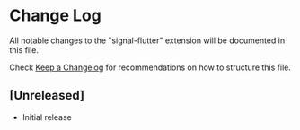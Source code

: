 # Change Log

All notable changes to the "signal-flutter" extension will be documented in this file.

Check [Keep a Changelog](http://keepachangelog.com/) for recommendations on how to structure this file.

## [Unreleased]

- Initial release
